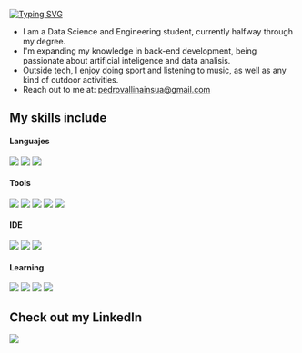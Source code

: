 [![Typing SVG](https://readme-typing-svg.herokuapp.com?font=Architects+Daughter&color=7AF79A&size=30&lines=Hey!+It's+Pedro-Vallina!;I'm+a+learning+data+scientist...;And+I'm+a+CRAZY+rugby+fan)](https://git.io/typing-svg)

- I am a Data Science and Engineering student, currently halfway through my degree.
- I'm expanding my knowledge in back-end development, being passionate about artificial inteligence and data analisis.
- Outside tech, I enjoy doing sport and listening to music, as well as any kind of outdoor activities.
- Reach out to me at: <a href="pedrovallinainsua@gmail.com">pedrovallinainsua@gmail.com</a>

## My skills include
<h4>Languajes</h4>
  <span>
  <img src=https://img.shields.io/badge/python-3670A0?style=for-the-badge&logo=python&logoColor=ffdd54>
  <img src=https://img.shields.io/badge/r-%23276DC3.svg?style=for-the-badge&logo=r&logoColor=white>
  <img src=https://img.shields.io/badge/mysql-4479A1.svg?style=for-the-badge&logo=mysql&logoColor=white>
  </span>

<h4>Tools</h4>
  <span>
  <img src=https://img.shields.io/badge/scikit--learn-%23F7931E.svg?style=for-the-badge&logo=scikit-learn&logoColor=white>
  <img src=https://img.shields.io/badge/numpy-%23013243.svg?style=for-the-badge&logo=numpy&logoColor=white>
  <img src=https://img.shields.io/badge/pandas-%23150458.svg?style=for-the-badge&logo=pandas&logoColor=white>
  <img src=https://img.shields.io/badge/Matplotlib-%23ffffff.svg?style=for-the-badge&logo=Matplotlib&logoColor=red>
  <img src=https://img.shields.io/badge/cuda-000000.svg?style=for-the-badge&logo=nVIDIA&logoColor=green>
  </span>

<h4>IDE</h4>
  <span>
  <img src=https://img.shields.io/badge/Visual%20Studio%20Code-0078d7.svg?style=for-the-badge&logo=visual-studio-code&logoColor=white>
  <img src=https://img.shields.io/badge/RStudio-4285F4?style=for-the-badge&logo=rstudio&logoColor=white>
  <img src=https://img.shields.io/badge/Notepad++-90E59A.svg?style=for-the-badge&logo=notepad%2b%2b&logoColor=black>
  </span>

<h4>Learning</h4>
  <span>
  <img src=https://img.shields.io/badge/TensorFlow-%23FF6F00.svg?style=for-the-badge&logo=TensorFlow&logoColor=white>
  <img src=https://img.shields.io/badge/PyTorch-%23EE4C2C.svg?style=for-the-badge&logo=PyTorch&logoColor=white>
  <img src=https://img.shields.io/badge/git-%23F05033.svg?style=for-the-badge&logo=git&logoColor=white>
  <img src=https://img.shields.io/badge/AWS-%23FF9900.svg?style=for-the-badge&logo=amazon-aws&logoColor=white>
  </span>


## Check out my LinkedIn
<a href="https://www.linkedin.com/in/pedro-vallina-insua-60227129b/" target="_blank">
  <img src="https://img.shields.io/badge/linkedin-%230077B5.svg?style=for-the-badge&logo=linkedin&logoColor=white">
</a>
